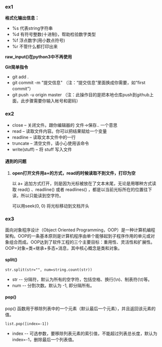 ### ex1

**格式化输出信息：**

- %s 代表string字符串
- %d 有符号整数(十进制)，帮助检验数字类型
- %f 浮点数字(用小数点符号)
- %r 不管什么都打印出来

**raw_input()在python3中不再使用**

**Git简单指令**

- git add .
- git commit  -m  "提交信息"  （注：“提交信息”里面换成你需要，如“first commit”）
- git push -u origin master  （注：此操作目的是把本地仓库push到github上面，此步骤需要你输入帐号和密码）

### ex2

- close – 关闭文件。跟你编辑器的 文件->保存.. 一个意思
- read – 读取文件内容。你可以把结果赋给一个变量
- readline – 读取文本文件中的一行
- truncate – 清空文件，请小心使用该命令
- write(stuff) – 将 stuff 写入文件

#### 遇到的问题

1. **open打开文件用a+的方式，read的时候读取不到文件，打印为空**

   以 a+ 追加方式打开，则是因为光标被放在了文本末尾，无论是用哪种方式读取 read() 、readline() 或者 readlines() ，都是以当前光标所在的位置往下读，所以只能读到空字符。

   可以用seek(0, 0) 将光标移动到文档开头

### ex3
   面向对象程序设计（Object Oriented Programming，OOP）是一种计算机编程架构。OOP的一条基本原则是计算机程序由单个能够起到子程序作用的单元或对象组合而成。OOP达到了软件工程的三个主要目标：重用性、灵活性和扩展性。OOP=对象+类+继承+多态+消息，其中核心概念是类和对象。
#### split()

`str.split(str="", num=string.count(str))`

- str -- 分隔符，默认为所有的空字符，包括空格、换行(\n)、制表符(\t)等。
- num -- 分割次数。默认为 -1, 即分隔所有。

#### pop()

pop() 函数用于移除列表中的一个元素（默认最后一个元素），并且返回该元素的值。

`list.pop([index=-1])`

- index -- 可选参数，要移除列表元素的索引值，不能超过列表总长度，默认为 index=-1，删除最后一个列表值。

